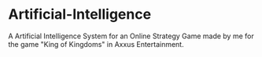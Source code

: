 Artificial-Intelligence
=======================

A Artificial Intelligence System for an Online Strategy Game made by me for the game "King of Kingdoms" in Axxus Entertainment.